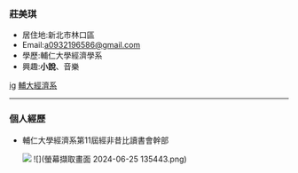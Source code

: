 ### 莊美琪

- 居住地:新北市林口區
- Email:a0932196586@gmail.com
- 學歷:輔仁大學經濟學系
- 興趣:**小說**、音樂

[ig](https://www.instagram.com/kinuko_875421/)
[輔大經濟系](https://www.economics.fju.edu.tw/)

<hr>

### 個人經歷
- 輔仁大學經濟系第11屆經非昔比讀書會幹部
  
  ![](https://i.imgur.com/W7jM8MU.png)
  ![](螢幕擷取畫面 2024-06-25 135443.png)
  
